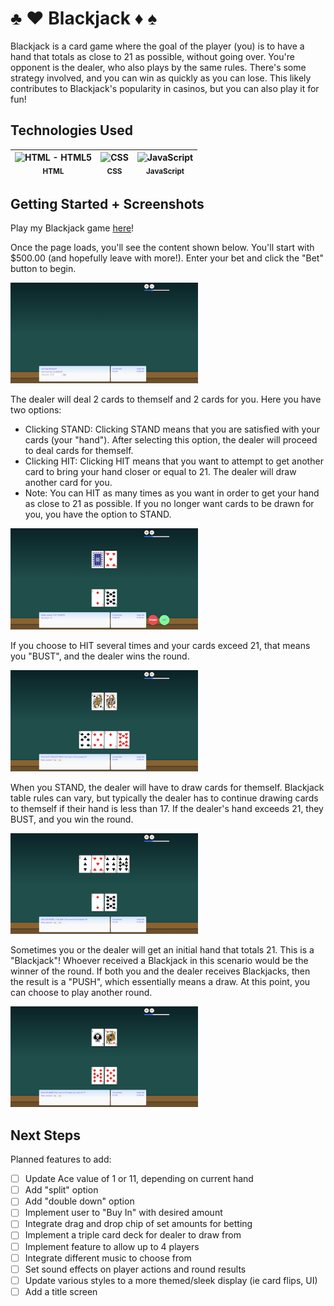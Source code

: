 # ♣️ ♥️ Blackjack ♦️ ♠️

Blackjack is a card game where the goal of the player (you) is to have a hand that totals as close to 21 as possible, without going over. You're opponent is the dealer, who also plays by the same rules. There's some strategy involved, and you can win as quickly as you can lose. This likely contributes to Blackjack's popularity in casinos, but you can also play it for fun!

## Technologies Used

| <img src="https://user-images.githubusercontent.com/25181517/192158954-f88b5814-d510-4564-b285-dff7d6400dad.png" alt="HTML - HTML5" width=40><br/><sub>**HTML**</sub> | <img src="https://user-images.githubusercontent.com/25181517/183898674-75a4a1b1-f960-4ea9-abcb-637170a00a75.png" alt="CSS" width=40><br/><sub>**CSS**</sub> | <img src="https://user-images.githubusercontent.com/25181517/117447155-6a868a00-af3d-11eb-9cfe-245df15c9f3f.png" alt="JavaScript" width=40><br/><sub>**JavaScript**</sub> |
| :-------------------------------------------------------------------------------------------------------------------------------------------------------------------: | :---------------------------------------------------------------------------------------------------------------------------------------------------------: | :-----------------------------------------------------------------------------------------------------------------------------------------------------------------------: |

## Getting Started + Screenshots

Play my Blackjack game [here](https://agviray.github.io/blackjack/)!

Once the page loads, you'll see the content shown below. You'll start with $500.00 (and hopefully leave with more!). Enter your bet and click the "Bet" button to begin.

<p>
<img src="./images/screenshots/place-bet.png" width="300">
</p>

The dealer will deal 2 cards to themself and 2 cards for you. Here you have two options:

- Clicking STAND: Clicking STAND means that you are satisfied with your cards (your "hand"). After selecting this option, the dealer will proceed to deal cards for themself.
- Clicking HIT: Clicking HIT means that you want to attempt to get another card to bring your hand closer or equal to 21. The dealer will draw another card for you.
- Note: You can HIT as many times as you want in order to get your hand as close to 21 as possible. If you no longer want cards to be drawn for you, you have the option to STAND.

<p>
<img src="./images/screenshots/cards-dealt.png" width="300">
</p>

If you choose to HIT several times and your cards exceed 21, that means you "BUST", and the dealer wins the round.

<p>
<img src="./images/screenshots/you-bust.png" width="300">
</p>

When you STAND, the dealer will have to draw cards for themself. Blackjack table rules can vary, but typically the dealer has to continue drawing cards to themself if their hand is less than 17. If the dealer's hand exceeds 21, they BUST, and you win the round.

<p>
<img src="./images/screenshots/dealer-bust.png" width="300">
</p>

Sometimes you or the dealer will get an initial hand that totals 21. This is a "Blackjack"! Whoever received a Blackjack in this scenario would be the winner of the round. If both you and the dealer receives Blackjacks, then the result is a "PUSH", which essentially means a draw. At this point, you can choose to play another round.

<p>
<img src="./images/screenshots/immediate-outcome.png" width="300">
</p>

## Next Steps

Planned features to add:

- [ ] Update Ace value of 1 or 11, depending on current hand
- [ ] Add "split" option
- [ ] Add "double down" option
- [ ] Implement user to "Buy In" with desired amount
- [ ] Integrate drag and drop chip of set amounts for betting
- [ ] Implement a triple card deck for dealer to draw from
- [ ] Implement feature to allow up to 4 players
- [ ] Integrate different music to choose from
- [ ] Set sound effects on player actions and round results
- [ ] Update various styles to a more themed/sleek display (ie card flips, UI)
- [ ] Add a title screen
